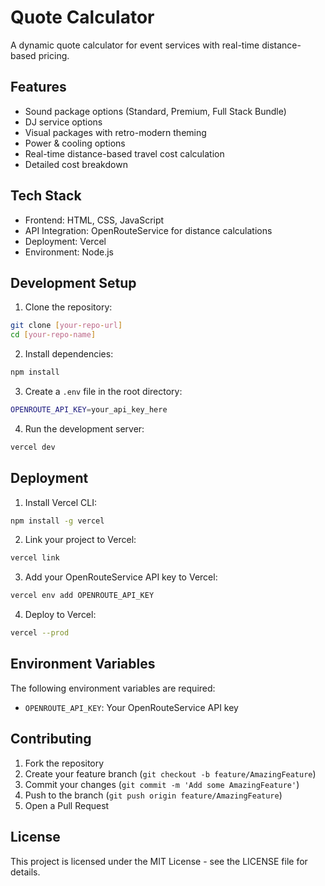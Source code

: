 # Quote Calculator

A dynamic quote calculator for event services with real-time distance-based pricing.

## Features

- Sound package options (Standard, Premium, Full Stack Bundle)
- DJ service options
- Visual packages with retro-modern theming
- Power & cooling options
- Real-time distance-based travel cost calculation
- Detailed cost breakdown

## Tech Stack

- Frontend: HTML, CSS, JavaScript
- API Integration: OpenRouteService for distance calculations
- Deployment: Vercel
- Environment: Node.js

## Development Setup

1. Clone the repository:
```bash
git clone [your-repo-url]
cd [your-repo-name]
```

2. Install dependencies:
```bash
npm install
```

3. Create a `.env` file in the root directory:
```bash
OPENROUTE_API_KEY=your_api_key_here
```

4. Run the development server:
```bash
vercel dev
```

## Deployment

1. Install Vercel CLI:
```bash
npm install -g vercel
```

2. Link your project to Vercel:
```bash
vercel link
```

3. Add your OpenRouteService API key to Vercel:
```bash
vercel env add OPENROUTE_API_KEY
```

4. Deploy to Vercel:
```bash
vercel --prod
```

## Environment Variables

The following environment variables are required:

- `OPENROUTE_API_KEY`: Your OpenRouteService API key

## Contributing

1. Fork the repository
2. Create your feature branch (`git checkout -b feature/AmazingFeature`)
3. Commit your changes (`git commit -m 'Add some AmazingFeature'`)
4. Push to the branch (`git push origin feature/AmazingFeature`)
5. Open a Pull Request

## License

This project is licensed under the MIT License - see the LICENSE file for details. 